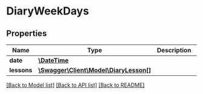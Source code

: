 # DiaryWeekDays

## Properties
Name | Type | Description | Notes
------------ | ------------- | ------------- | -------------
**date** | [**\DateTime**](\DateTime.md) |  | [optional] 
**lessons** | [**\Swagger\Client\Model\DiaryLesson[]**](DiaryLesson.md) |  | [optional] 

[[Back to Model list]](../../README.md#documentation-for-models) [[Back to API list]](../../README.md#documentation-for-api-endpoints) [[Back to README]](../../README.md)


